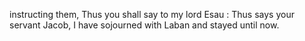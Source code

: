 instructing them, Thus you shall say to my lord Esau : Thus says your servant Jacob, I have sojourned with Laban and stayed until now.
